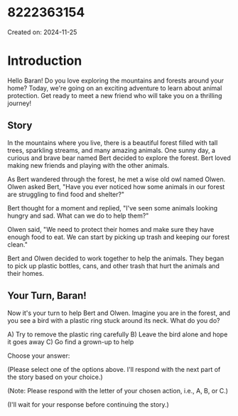 # 8222363154

Created on: 2024-11-25

**Introduction**
================

Hello Baran! Do you love exploring the mountains and forests around your home? Today, we're going on an exciting adventure to learn about animal protection. Get ready to meet a new friend who will take you on a thrilling journey!

**Story**
---------

In the mountains where you live, there is a beautiful forest filled with tall trees, sparkling streams, and many amazing animals. One sunny day, a curious and brave bear named Bert decided to explore the forest. Bert loved making new friends and playing with the other animals.

As Bert wandered through the forest, he met a wise old owl named Olwen. Olwen asked Bert, "Have you ever noticed how some animals in our forest are struggling to find food and shelter?"

Bert thought for a moment and replied, "I've seen some animals looking hungry and sad. What can we do to help them?"

Olwen said, "We need to protect their homes and make sure they have enough food to eat. We can start by picking up trash and keeping our forest clean."

Bert and Olwen decided to work together to help the animals. They began to pick up plastic bottles, cans, and other trash that hurt the animals and their homes.

**Your Turn, Baran!**
--------------------

Now it's your turn to help Bert and Olwen. Imagine you are in the forest, and you see a bird with a plastic ring stuck around its neck. What do you do?

A) Try to remove the plastic ring carefully
B) Leave the bird alone and hope it goes away
C) Go find a grown-up to help

Choose your answer:

(Please select one of the options above. I'll respond with the next part of the story based on your choice.)

(Note: Please respond with the letter of your chosen action, i.e., A, B, or C.)

(I'll wait for your response before continuing the story.)